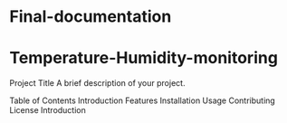# Final-documentation
# Temperature-Humidity-monitoring
Project Title
A brief description of your project.

Table of Contents
Introduction
Features
Installation
Usage
Contributing
License
Introduction
